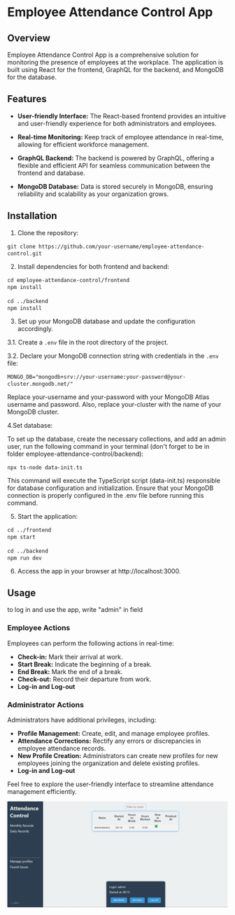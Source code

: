 # Employee Attendance Control App

## Overview

Employee Attendance Control App is a comprehensive solution for monitoring the presence of employees at the workplace. The application is built using React for the frontend, GraphQL for the backend, and MongoDB for the database.

## Features

- **User-friendly Interface:** The React-based frontend provides an intuitive and user-friendly experience for both administrators and employees.

- **Real-time Monitoring:** Keep track of employee attendance in real-time, allowing for efficient workforce management.

- **GraphQL Backend:** The backend is powered by GraphQL, offering a flexible and efficient API for seamless communication between the frontend and database.

- **MongoDB Database:** Data is stored securely in MongoDB, ensuring reliability and scalability as your organization grows.

## Installation

1. Clone the repository:

```
git clone https://github.com/your-username/employee-attendance-control.git
```

2. Install dependencies for both frontend and backend:

```
cd employee-attendance-control/frontend
npm install

cd ../backend
npm install

```

3. Set up your MongoDB database and update the configuration accordingly.

3.1. Create a `.env` file in the root directory of the project.

3.2. Declare your MongoDB connection string with credentials in the `.env` file:

```env
MONGO_DB="mongodb+srv://your-username:your-password@your-cluster.mongodb.net/"
```

Replace your-username and your-password with your MongoDB Atlas username and password. Also, replace your-cluster with the name of your MongoDB cluster.

4.Set database:

To set up the database, create the necessary collections, and add an admin user, run the following command in your terminal (don't forget to be in folder employee-attendance-control/backend):

```
npx ts-node data-init.ts
```

This command will execute the TypeScript script (data-init.ts) responsible for database configuration and initialization. Ensure that your MongoDB connection is properly configured in the .env file before running this command.

5. Start the application:

```
cd ../frontend
npm start

cd ../backend
npm run dev

```

6. Access the app in your browser at http://localhost:3000.

## Usage

to log in and use the app, write "admin" in field

### Employee Actions

Employees can perform the following actions in real-time:

- **Check-in:** Mark their arrival at work.
- **Start Break:** Indicate the beginning of a break.
- **End Break:** Mark the end of a break.
- **Check-out:** Record their departure from work.
- **Log-in and Log-out**

### Administrator Actions

Administrators have additional privileges, including:

- **Profile Management:** Create, edit, and manage employee profiles.
- **Attendance Corrections:** Rectify any errors or discrepancies in employee attendance records.
- **New Profile Creation:** Administrators can create new profiles for new employees joining the organization and delete existing profiles.
- **Log-in and Log-out**

Feel free to explore the user-friendly interface to streamline attendance management efficiently.

![Alt text](image.png)
